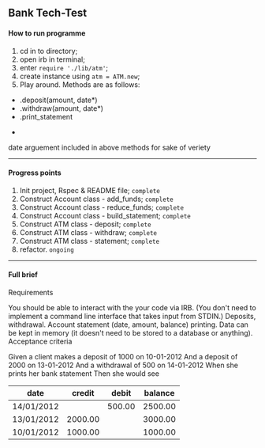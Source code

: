 ## Bank Tech-Test

#### How to run programme
1) cd in to directory; <br>
2) open irb in terminal; <br>
3) enter `require './lib/atm'`; <br>
4) create instance using `atm = ATM.new`; <br>
5) Play around. Methods are as follows:
  - .deposit(amount, date*)
  - .withdraw(amount, date*)
  - .print_statement

*
 date arguement included in above methods for sake of veriety

---

#### Progress points
1) Init project, Rspec & README file; `complete` <br>
2) Construct Account class - add_funds; `complete` <br>
3) Construct Account class - reduce_funds; `complete`<br>
4) Construct Account class - build_statement; `complete`<br>
5) Construct ATM class - deposit; `complete`<br>
6) Construct ATM class - withdraw; `complete`<br>
7) Construct ATM class - statement; `complete`<br>
8) refactor. `ongoing`

---

#### Full brief
Requirements

You should be able to interact with the your code via IRB. (You don't need to implement a command line interface that takes input from STDIN.)
Deposits, withdrawal.
Account statement (date, amount, balance) printing.
Data can be kept in memory (it doesn't need to be stored to a database or anything).
Acceptance criteria

Given a client makes a deposit of 1000 on 10-01-2012 And a deposit of 2000 on 13-01-2012 And a withdrawal of 500 on 14-01-2012 When she prints her bank statement Then she would see

| date | credit | debit | balance |
|------|--------|-------|---------|
|14/01/2012 |  |  500.00 | 2500.00|
|13/01/2012 | 2000.00 |    | 3000.00 |
|10/01/2012 | 1000.00 |  | 1000.00|
